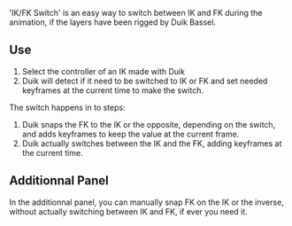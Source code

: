 'IK/FK Switch' is an easy way to switch between IK and FK during the animation, if the layers have been rigged by Duik Bassel.

## Use

1. Select the controller of an IK made with Duik
2. Duik will detect if it need to be switched to IK or FK and set needed keyframes at the current time to make the switch.

The switch happens in to steps:

1. Duik snaps the FK to the IK or the opposite, depending on the switch, and adds keyframes to keep the value at the current frame.
2. Duik actually switches between the IK and the FK, adding keyframes at the current time.

## Additionnal Panel

In the additionnal panel, you can manually snap FK on the IK or the inverse, without actually switching between IK and FK, if ever you need it.
